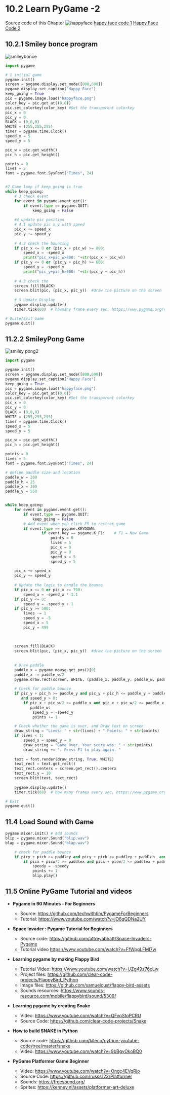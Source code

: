# 10.2 Learn PyGame -2

Source code of this Chapter 
![happyface](./codes/10.python_smileyPong/happyface.png)
[happy face code 1](./codes/10.python_smileyPong/happyface.py)
[Happy Face Code 2](./codes/10.python_smileyPong/happyface1.py)

## 10.2.1 Smiley bonce program

![smileybonce](10.2.1_SmileyBonceDiagram.png)

```python
import pygame  

# 1 initial game
pygame.init()
screen = pygame.display.set_mode([800,600])
pygame.display.set_caption("Happy Face")
keep_going = True
pic = pygame.image.load("happyface.png")
color_key = pic.get_at((0,0))  
pic.set_colorkey(color_key) #Set the transparent colorkey
pic_x = 0
pic_y = 0
BLACK = (0,0,0)
WHITE = (255,255,255)
timer = pygame.time.Clock()
speed_x = 5
speed_y = 5

pic_w = pic.get_width()
pic_h = pic.get_height()

points = 0
lives = 5
font = pygame.font.SysFont("Times", 24)


#2 Game loop if keep_going is true
while keep_going:   
    # 3 check event
    for event in pygame.event.get(): 
        if event.type == pygame.QUIT: 
            keep_going = False
        
    #4 update pic position  
    # 4.1 update pic x,y with speed         
    pic_x += speed_x
    pic_y += speed_y
    
    # 4.2 check the bouncing 
    if pic_x <= 0 or (pic_x + pic_w) >= 800:
        speed_x = -speed_x
        print("pic_x+pic_w>800: "+str(pic_x + pic_w))
    if pic_y <= 0 or (pic_y + pic_h) >= 600:
        speed_y = -speed_y
        print("pic_y+pic_h>600: "+str(pic_y + pic_h))
     
    # 4.3 check the
    screen.fill(BLACK)    
    screen.blit(pic, (pic_x, pic_y))  #draw the picture on the screen    
    
    # 5 Update Display   
    pygame.display.update()
    timer.tick(60)  # howmany frame every sec, https://www.pygame.org/docs/ref/time.html

# Quite/Exit Game    
pygame.quit()      
```

## 11.2.2 SmileyPong Game

![smiley pong](10.2.1_SmileyPong_diagram.png)2

```python
import pygame  

pygame.init()
screen = pygame.display.set_mode([800,600])
pygame.display.set_caption("Happy Face")
keep_going = True
pic = pygame.image.load("happyface.png")
color_key = pic.get_at((0,0))  
pic.set_colorkey(color_key) #Set the transparent colorkey
pic_x = 0
pic_y = 0
BLACK = (0,0,0)
WHITE = (255,255,255)
timer = pygame.time.Clock()
speed_x = 5
speed_y = 5

pic_w = pic.get_width()
pic_h = pic.get_height()

points = 0
lives = 5
font = pygame.font.SysFont("Times", 24)

# define paddle size and location
paddle_w = 200
paddle_h = 25
paddle_x = 300
paddle_y = 550


while keep_going:    
    for event in pygame.event.get(): 
        if event.type == pygame.QUIT: 
            keep_going = False
        # Add event when you click F5 to restrat game
        if event.type == pygame.KEYDOWN:
                if event.key == pygame.K_F1:    # F1 = New Game
                    points = 0
                    lives = 5
                    pic_x = 0
                    pic_y = 0
                    speed_x = 5
                    speed_y = 5  
                
    pic_x += speed_x
    pic_y += speed_y
    
    # Update the logic to handle the bounce
    if pic_x <= 0 or pic_x >= 700:
        speed_x = -speed_x * 1.1
    if pic_y <= 0:
        speed_y = -speed_y + 1
    if pic_y >= 500:
        lives -= 1
        speed_y = -5
        speed_x = 5
        pic_y = 499
        
   
    
    screen.fill(BLACK)    
    screen.blit(pic, (pic_x, pic_y))  #draw the picture on the screen
    
    
    # Draw paddle
    paddle_x = pygame.mouse.get_pos()[0]
    paddle_x -= paddle_w/2
    pygame.draw.rect(screen, WHITE, (paddle_x, paddle_y, paddle_w, paddle_h))
    
    # Check for paddle bounce
    if pic_y + pic_h >= paddle_y and pic_y + pic_h <= paddle_y + paddle_h \
       and speed_y > 0:
        if pic_x + pic_w/2 >= paddle_x and pic_x + pic_w/2 <= paddle_x + \
           paddle_w:
            speed_y = -speed_y
            points += 1

    # Check whether the game is over, and Draw text on screen
    draw_string = "Lives: " + str(lives) + " Points: " + str(points)
    if lives < 1:   
        speed_x = speed_y = 0
        draw_string = "Game Over. Your score was: " + str(points)
        draw_string += ". Press F1 to play again. "
        
    text = font.render(draw_string, True, WHITE)
    text_rect = text.get_rect()
    text_rect.centerx = screen.get_rect().centerx
    text_rect.y = 10
    screen.blit(text, text_rect)
       
    pygame.display.update()
    timer.tick(60)  # how many frames every sec, https://www.pygame.org/docs/ref/time.html

# Exit    
pygame.quit() 
```

## 11.4 Load Sound with Game

```python
pygame.mixer.init() # add sounds
blip = pygame.mixer.Sound("blip.wav")
blap = pygame.mixer.Sound("blap.wav")
```

```python
    # check for paddle bounce
    if picy + pich >= paddley and picy + pich <= paddley + paddleh  and speedy > 0:
        if picx + picw/2 >= paddlex and picx + picw/2 <= paddlex + paddlew:
            speedy = -speedy
            points += 1
            blip.play()
```

## 11.5 Online PyGame Tutorial and videos

- **Pygame in 90 Minutes - For Beginners**
  - Source: <https://github.com/techwithtim/PygameForBeginners>
  - Tutorial: <https://www.youtube.com/watch?v=jO6qQDNa2UY>

- **Space Invader : Pygame Tutorial for Beginners**
  - Source code: <https://github.com/attreyabhatt/Space-Invaders-Pygame>
  - Tutorial video <https://www.youtube.com/watch?v=FfWpgLFMI7w>

- **Learning pygame by making Flappy Bird**
  - Tutorial Video: <https://www.youtube.com/watch?v=UZg49z76cLw>
  - Project files: <https://github.com/clear-code-projects/FlappyBird_Python>
  - Image files: <https://github.com/samuelcust/flappy-bird-assets>
  - Sounds resources: <https://www.sounds-resource.com/mobile/flappybird/sound/5309/>

- **Learning pygame by creating Snake**
  - Video: <https://www.youtube.com/watch?v=QFvqStqPCRU>
  - Source Code: <https://github.com/clear-code-projects/Snake>
  
- **How to build SNAKE in Python**
  - Source code: <https://github.com/kiteco/python-youtube-code/tree/master/snake>
  - Video: <https://www.youtube.com/watch?v=9bBgyOkoBQ0>
  
- **PyGame Platformer Game Beginner**
  - Video: <https://www.youtube.com/watch?v=Ongc4EVqRjo>
  - Source Code: <https://github.com/russs123/Platformer>
  - Sounds: <https://freesound.org/>
  - Sprites: <https://kenney.nl/assets/platformer-art-deluxe>
  